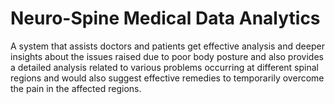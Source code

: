 # Neuro-Spine Medical Data Analytics
A system that assists doctors and patients get effective  analysis and deeper insights about the issues raised due to poor body posture and also provides a detailed analysis related to various problems occurring at different spinal regions and would also suggest effective remedies to temporarily overcome the pain in the affected regions. 
